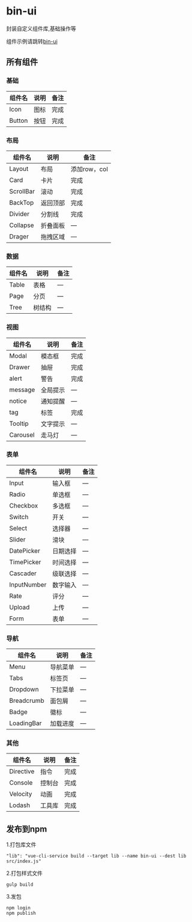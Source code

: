 # bin-ui

封装自定义组件库,基础操作等

组件示例请跳转[bin-ui](https://wangbin3162.github.io/bin-ui-doc/)

## 所有组件

### 基础

| 组件名 | 说明 | 备注 |
|----------|----------|----------|
| Icon | 图标 | 完成 |
| Button | 按钮 | 完成 |

### 布局

| 组件名 | 说明 | 备注 |
|----------|----------|----------|
| Layout | 布局 | 添加row，col |
| Card | 卡片 | 完成 |
| ScrollBar | 滚动 | 完成 |
| BackTop | 返回顶部 | 完成 |
| Divider | 分割线 | 完成 |
| Collapse | 折叠面板 | — |
| Drager | 拖拽区域 | — |

### 数据

| 组件名 | 说明 | 备注 |
|----------|----------|----------|
| Table | 表格 | — |
| Page | 分页 | — |
| Tree | 树结构 | — |


### 视图

| 组件名 | 说明 | 备注 |
|----------|----------|----------|
| Modal | 模态框 | 完成 |
| Drawer | 抽屉 | 完成 |
| alert | 警告 | 完成 |
| message | 全局提示 | — |
| notice | 通知提醒 | — |
| tag | 标签 | 完成 |
| Tooltip | 文字提示 | — |
| Carousel | 走马灯 | — |

### 表单

| 组件名 | 说明 | 备注 |
|----------|----------|----------|
| Input	| 输入框 | — | | — |
| Radio	| 单选框 | — |
| Checkbox	| 多选框 | — |
| Switch| 开关 | — |
| Select| 	选择器 | — |
| Slider| 	滑块 | — |
| DatePicker| 日期选择 | — |
| TimePicker| 	时间选择 | — |
| Cascader| 级联选择 | — |
| InputNumber| 数字输入 | — |
| Rate| 评分 | — |
| Upload| 上传 | — |
| Form| 表单 | — |


### 导航

| 组件名 | 说明 | 备注 |
|----------|----------|----------|
| Menu	| 导航菜单 | — |
| Tabs	| 标签页 | — |
| Dropdown	| 下拉菜单 | — | 
| Breadcrumb| 	面包屑 | — |
| Badge	| 徽标 | — |
| LoadingBar| 	加载进度 | — |


### 其他

| 组件名 | 说明 | 备注 |
|----------|----------|----------|
| Directive |指令 | 	完成 | 
| Console | 控制台 | 完成 | 
| Velocity | 动画 | 完成 | 
| Lodash | 工具库 |	完成 | 




## 发布到npm

1.打包库文件

    "lib": "vue-cli-service build --target lib --name bin-ui --dest lib src/index.js"
    
2.打包样式文件

    gulp build
   
3.发包 

    npm login 
    npm publish

